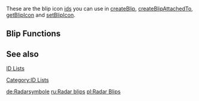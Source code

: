These are the blip icon [ids](/docs/id.md "wikilink") you can use in [createBlip](/docs/createblip.md "wikilink"), [createBlipAttachedTo](/docs/createblipattachedto.md "wikilink"), [getBlipIcon](/docs/getblipicon.md "wikilink") and [setBlipIcon](/docs/setblipicon.md "wikilink").

Blip Functions
--------------

See also
--------

[ID Lists](/docs/id.md "wikilink")

[Category:ID Lists](/docs/category:id_lists.md "wikilink")

[de:Radarsymbole](/docs/de:radarsymbole.md "wikilink") [ru:Radar blips](/docs/ru:radar_blips.md "wikilink") [pl:Radar Blips](/docs/pl:radar_blips.md "wikilink")
